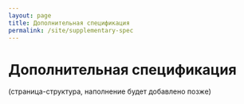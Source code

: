 ```yaml
---
layout: page
title: Дополнительная спецификация
permalink: /site/supplementary-spec
---
```


# Дополнительная спецификация

(страница-структура, наполнение будет добавлено позже)
